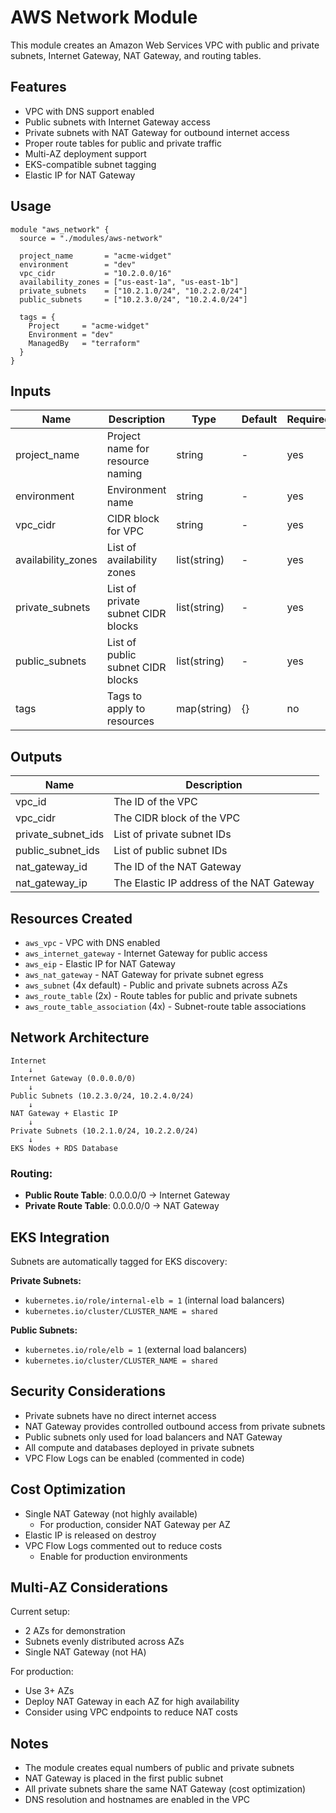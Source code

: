 # AWS Network Module

This module creates an Amazon Web Services VPC with public and private subnets, Internet Gateway, NAT Gateway, and routing tables.

## Features

- VPC with DNS support enabled
- Public subnets with Internet Gateway access
- Private subnets with NAT Gateway for outbound internet access
- Proper route tables for public and private traffic
- Multi-AZ deployment support
- EKS-compatible subnet tagging
- Elastic IP for NAT Gateway

## Usage

```hcl
module "aws_network" {
  source = "./modules/aws-network"

  project_name       = "acme-widget"
  environment        = "dev"
  vpc_cidr           = "10.2.0.0/16"
  availability_zones = ["us-east-1a", "us-east-1b"]
  private_subnets    = ["10.2.1.0/24", "10.2.2.0/24"]
  public_subnets     = ["10.2.3.0/24", "10.2.4.0/24"]
  
  tags = {
    Project     = "acme-widget"
    Environment = "dev"
    ManagedBy   = "terraform"
  }
}
```

## Inputs

| Name | Description | Type | Default | Required |
|------|-------------|------|---------|----------|
| project_name | Project name for resource naming | string | - | yes |
| environment | Environment name | string | - | yes |
| vpc_cidr | CIDR block for VPC | string | - | yes |
| availability_zones | List of availability zones | list(string) | - | yes |
| private_subnets | List of private subnet CIDR blocks | list(string) | - | yes |
| public_subnets | List of public subnet CIDR blocks | list(string) | - | yes |
| tags | Tags to apply to resources | map(string) | {} | no |

## Outputs

| Name | Description |
|------|-------------|
| vpc_id | The ID of the VPC |
| vpc_cidr | The CIDR block of the VPC |
| private_subnet_ids | List of private subnet IDs |
| public_subnet_ids | List of public subnet IDs |
| nat_gateway_id | The ID of the NAT Gateway |
| nat_gateway_ip | The Elastic IP address of the NAT Gateway |

## Resources Created

- `aws_vpc` - VPC with DNS enabled
- `aws_internet_gateway` - Internet Gateway for public access
- `aws_eip` - Elastic IP for NAT Gateway
- `aws_nat_gateway` - NAT Gateway for private subnet egress
- `aws_subnet` (4x default) - Public and private subnets across AZs
- `aws_route_table` (2x) - Route tables for public and private subnets
- `aws_route_table_association` (4x) - Subnet-route table associations

## Network Architecture

```
Internet
    ↓
Internet Gateway (0.0.0.0/0)
    ↓
Public Subnets (10.2.3.0/24, 10.2.4.0/24)
    ↓
NAT Gateway + Elastic IP
    ↓
Private Subnets (10.2.1.0/24, 10.2.2.0/24)
    ↓
EKS Nodes + RDS Database
```

### Routing:
- **Public Route Table**: 0.0.0.0/0 → Internet Gateway
- **Private Route Table**: 0.0.0.0/0 → NAT Gateway

## EKS Integration

Subnets are automatically tagged for EKS discovery:

**Private Subnets:**
- `kubernetes.io/role/internal-elb = 1` (internal load balancers)
- `kubernetes.io/cluster/CLUSTER_NAME = shared`

**Public Subnets:**
- `kubernetes.io/role/elb = 1` (external load balancers)
- `kubernetes.io/cluster/CLUSTER_NAME = shared`

## Security Considerations

- Private subnets have no direct internet access
- NAT Gateway provides controlled outbound access from private subnets
- Public subnets only used for load balancers and NAT Gateway
- All compute and databases deployed in private subnets
- VPC Flow Logs can be enabled (commented in code)

## Cost Optimization

- Single NAT Gateway (not highly available)
  - For production, consider NAT Gateway per AZ
- Elastic IP is released on destroy
- VPC Flow Logs commented out to reduce costs
  - Enable for production environments

## Multi-AZ Considerations

Current setup:
- 2 AZs for demonstration
- Subnets evenly distributed across AZs
- Single NAT Gateway (not HA)

For production:
- Use 3+ AZs
- Deploy NAT Gateway in each AZ for high availability
- Consider using VPC endpoints to reduce NAT costs

## Notes

- The module creates equal numbers of public and private subnets
- NAT Gateway is placed in the first public subnet
- All private subnets share the same NAT Gateway (cost optimization)
- DNS resolution and hostnames are enabled in the VPC
